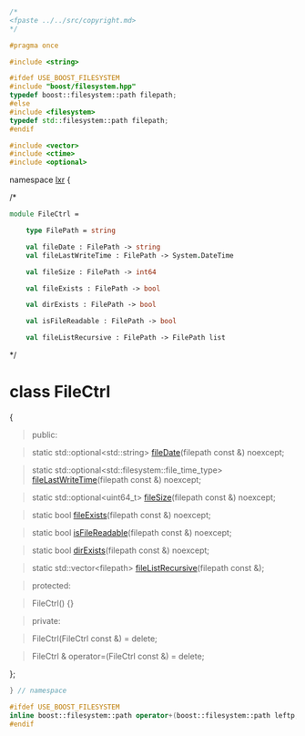 ```cpp

/*
<fpaste ../../src/copyright.md>
*/

#pragma once

#include <string>

#ifdef USE_BOOST_FILESYSTEM
#include "boost/filesystem.hpp"
typedef boost::filesystem::path filepath;
#else
#include <filesystem>
typedef std::filesystem::path filepath;
#endif

#include <vector>
#include <ctime>
#include <optional>
````

namespace [lxr](namespace.list) {

/*

```fsharp
module FileCtrl = 

    type FilePath = string

    val fileDate : FilePath -> string
    val fileLastWriteTime : FilePath -> System.DateTime

    val fileSize : FilePath -> int64

    val fileExists : FilePath -> bool

    val dirExists : FilePath -> bool

    val isFileReadable : FilePath -> bool

    val fileListRecursive : FilePath -> FilePath list
```

*/

# class FileCtrl

{

>public:

>static std::optional&lt;std::string&gt; [fileDate](filectrl_functions.cpp.md)(filepath const &) noexcept;

>static std::optional&lt;std::filesystem::file_time_type&gt; [fileLastWriteTime](filectrl_functions.cpp.md)(filepath const &) noexcept;

>static std::optional&lt;uint64_t&gt; [fileSize](filectrl_functions.cpp.md)(filepath const &) noexcept;

>static bool [fileExists](filectrl_functions.cpp.md)(filepath const &) noexcept;

>static bool [isFileReadable](filectrl_functions.cpp.md)(filepath const &) noexcept;

>static bool [dirExists](filectrl_functions.cpp.md)(filepath const &) noexcept;

>static std::vector&lt;filepath&gt; [fileListRecursive](filectrl_functions.cpp.md)(filepath const &);

>protected:

>FileCtrl() {}

>private:

>FileCtrl(FileCtrl const &) = delete;

>FileCtrl & operator=(FileCtrl const &) = delete;

};

```cpp
} // namespace

#ifdef USE_BOOST_FILESYSTEM
inline boost::filesystem::path operator+(boost::filesystem::path leftp, boost::filesystem::path rightp) { return boost::filesystem::path(leftp) += rightp; }
#endif

```